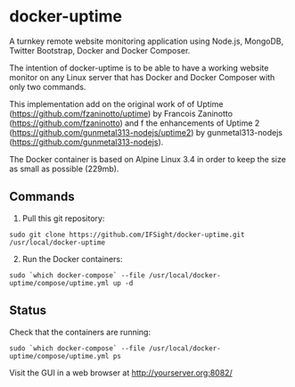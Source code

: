docker-uptime
======

A turnkey remote website monitoring application using Node.js, MongoDB, Twitter Bootstrap, Docker and Docker Composer.

The intention of docker-uptime is to be able to have a working website monitor on any Linux server that has Docker and Docker Composer with only two commands.

This implementation add on the original work of of Uptime (https://github.com/fzaninotto/uptime) by Francois Zaninotto (https://github.com/fzaninotto) and f the enhancements of Uptime 2 (https://github.com/gunmetal313-nodejs/uptime2) by gunmetal313-nodejs (https://github.com/gunmetal313-nodejs).

The Docker container is based on Alpine Linux 3.4 in order to keep the size as small as possible (229mb).

Commands
--------
1. Pull this git repository:
```
sudo git clone https://github.com/IFSight/docker-uptime.git /usr/local/docker-uptime
```

2. Run the Docker containers:
```
sudo `which docker-compose` --file /usr/local/docker-uptime/compose/uptime.yml up -d
```

Status
------
Check that the containers are running:
```
sudo `which docker-compose` --file /usr/local/docker-uptime/compose/uptime.yml ps
```

Visit the GUI in a web browser at http://yourserver.org:8082/
